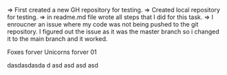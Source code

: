 
=> First created a new GH repository for testing.
=> Created local repository for testing.
=> in readme.md file wrote all steps that I did for this task.
=> I enroucner an issue where my code was not being pushed to the git repository. I figured out the issue as it was the master branch so i changed it to the main branch and it worked.

Foxes forver
Unicorns forver 01

dasdasdasda
d
asd
asd
asd
asd
